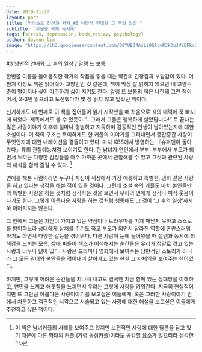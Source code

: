 ```yaml
---
date: 2019-11-20
layout: post
title: "카이스트 정신과 서재_#3 낭만적 연애와 그 후의 일상 "
subtitle: "우울증 극복 독서록"
tags: [stress, depression, book_review, psychology]
author: doyeon_lim
image: "https://lh3.googleusercontent.com/O8YUBJ4AzLi0GlqvR3kDuJVYEFkcZBf2Kl3_XPKGTOP_5Pfxbwdb8MEfG5w5RJKCsBZmZ8Qu3cfbAABzaZ1mmAprTL5b8lCnG8lb93lcNb3nH3736hDvY-ycJoJTBr31n8UICACmmCOrOIlP0cYSKM-X1NPUWo1PyVZKRofw__miRXKi4_4mAhwUx3k7rLo5a3WDqO01YwVZjLqbGzAFY_hwG9EFRlvorqxT6V4pZ2mYkn4TWen2Bma8PWNEC1wHpP4zzlDG1xvztRFMiXv1BKQTyExjrLFT4pdGQovrqg9tMlrWy-NIbLksydxcsXZpyKsRGWgn90McG2XjRgkCzAfEzmb_QDjUQMS491HsCyDsLb2qZ8iWnpiW5HlLMu-P3YqB9scdsEnNMnDDfE7WT6khw_Wm5TChp2Uhb3RDT2F1Xa6C-Wg6C0ZSZZmW1eEDovzqwiFzr9MzyBP24KodLFKr_h8fCUBKPuegDDoZAp-nic5N4oJ_sw7SR0c-yvz-JfAXf6sN78_UpBTG9oP8y2yJuEbcFY1HZIqRvnFyTa0hOI9O8syJbB3tQJo9OzLZ1H7cgWarNdYtO6ekxX3nhHjpMi2brdiiBGzl6SDjqnv0ufnUSSLN3H9LCrpUEOARrPb1Pd3qztqbiqWKKvVE8pZUB6J4JKrv7n1ZGczuJzIiGtBFdCQs44eB=w480-h716-no"
---
```



#3 낭만적 연애와 그 후의 일상 / 알랭 드 보통


 한번쯤 이름을 들어봄직한 작가의 작품을 읽을 때는 약간의 긴장감과 부담감이 있다. 어쩐지 이정도 책은 읽어줘야 교양인인 것 같은데, 책이 막상 잘 읽히지 않으면 내 교양수준이 떨어지나 싶어 마주하기 싫어 지기도 한다. 알랭 드 보통의 책은 나한테 그런 책이어서, 2-3번 읽으려고 도전했다가 몇 장 읽지 않고 덮었던 책이다.


  신기하게도 네 번째로 이 책을 집어들어 읽기 시작했을 때 처음으로 책의 매력에 푹 빠지게 되었다. 제목에서도 볼 수 있듯이 “…그래서 그들은 행복하게 살았답니다!“ 로 끝나는 많은 사랑이야기 이후에 얼마나 평범하고 지독하며 감동적인 인생이 남아있는지에 대한 소설이다.
 이 책의 구조는 특이하게도 한 커플의 이야기를 그려내면서 중간중간 사랑이 무엇인지에 대한 내레이션을 곁들이고 있다. 마치 KBS에서 방영하는 『슈퍼맨이 돌아왔다』류의 관찰예능처럼 보이기도 한다. 한 남녀가 연인에서 부부, 부부에서 부모가 되면서 느끼는 다양한 감정들을 아주 가까운 곳에서 관찰해볼 수 있고 그것과 관련된 사랑의 해석을 함께 즐길 수 있다. [^1]


 연애를 해본 사람이라면 누구나 자신이 세상에서 가장 애틋하고 특별한, 영화 같은 사랑을 하고 있다는 생각을 해본 적이 있을 것이다. 그런데 소설 속의 커플도 마치 본인들만의 특별한 사랑을 하는 것처럼 생각하는 것을 보면서 우리의 연애가 생각나 피식 웃음이 나기도 한다. 그렇게 아름다운 사랑을 하는 것처럼 행동해도 그 것이 ‘그 후의 일상’까지 쭉 이어지지는 않는다.


 그 안에서 그들은 자신이 가지고 있는 약점이나 트라우마를 미처 깨닫지 못하고 스스로를 방어하느라 상대에게 상처를 주기도 하고 부모가 되면서 달라진 역할에 혼란스러워 하기도 하면서 다양한 갈등을 겪어낸다. 다른 사람이 눈에 들어왔을 때 설렘과 동시에 죄책감을 느끼는 모습, 삶에 찌들어 섹스가 어색해지는 순간들은 우리가 정말로 겪고 있는 사랑과 너무나 닮아 있다. 사랑은 드라마나 영화에서 보여주는 낭만적인 스토리가 아니라 그 모든 권태와 불안들을 겪어내며 살아가고 있는 현실 그 자체임을 보여주는 책이었다.


 하지만, 그렇게 어려운 순간들을 지나쳐 내고도 결국엔 지금 함께 있는 상대방을 이해하고, 연민을 느끼고 애틋함을 느끼면서 우리는 그렇게 사랑을 키워간다. 지극히 현실적이지만 또 그만큼 아름다운 사랑이야기를 보고싶은 이들에게, 혹은 그러한 사랑이야기 안에서 차분하고 객관적인 시각으로 서술되고 있는 사랑에 대한 해설을 보고싶은 이들에게 추천하고 싶은 책이다.


[^1]: 이 책은 남녀커플의 사례를 보여주고 있지만 보편적인 사랑에 대한 담론을 담고 있기 때문에 다른 형태의 커플 (가령 동성커플)이라도 공감할 요소가 많으리라 생각한다.
